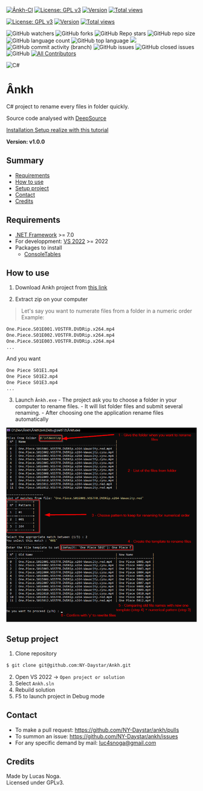 [![Ânkh-CI](https://github.com/NY-Daystar/ankh/actions/workflows/dotnet.yml/badge.svg?branch=main)](https://github.com/NY-Daystar/Ankh/actions/workflows/dotnet.yml)
[![License: GPL v3](https://img.shields.io/badge/License-GPLv3-blue.svg)](https://www.gnu.org/licenses/gpl-3.0)
[![Version](https://img.shields.io/github/tag/NY-Daystar/ankh.svg)](https://github.com/NY-Daystar/Ankh/releases)
[![Total views](https://img.shields.io/sourcegraph/rrc/github.com/NY-Daystar/ankh.svg)](https://sourcegraph.com/github.com/NY-Daystar/ankh)

[![License: GPL v3](https://img.shields.io/badge/License-GPLv3-blue.svg)](https://www.gnu.org/licenses/gpl-3.0)
[![Version](https://img.shields.io/github/tag/LucasNoga/Ankh.svg)](https://github.com/LucasNoga/Ankh/releases)
[![Total views](https://img.shields.io/sourcegraph/rrc/github.com/LucasNoga/Ankh.svg)](https://sourcegraph.com/github.com/LucasNoga/addams)

![GitHub watchers](https://img.shields.io/github/watchers/ny-daystar/Ankh)
![GitHub forks](https://img.shields.io/github/forks/ny-daystar/Ankh)
![GitHub Repo stars](https://img.shields.io/github/stars/ny-daystar/Ankh)
![GitHub repo size](https://img.shields.io/github/repo-size/ny-daystar/Ankh)
![GitHub language count](https://img.shields.io/github/languages/count/ny-daystar/Ankh)
![GitHub top language](https://img.shields.io/github/languages/top/ny-daystar/Ankh) <a href="https://codeclimate.com/github/ny-daystar/Ankh/maintainability"><img src="https://api.codeclimate.com/v1/badges/715c6f3ffb08de5ca621/maintainability" /></a>  
![GitHub commit activity (branch)](https://img.shields.io/github/commit-activity/m/ny-daystar/Ankh/main)
![GitHub issues](https://img.shields.io/github/issues/ny-daystar/Ankh)
![GitHub closed issues](https://img.shields.io/github/issues-closed-raw/ny-daystar/Ankh)
![GitHub](https://img.shields.io/github/license/ny-daystar/Ankh)
[![All Contributors](https://img.shields.io/badge/all_contributors-1-blue.svg?style=circular)](#contributors)

![C#](https://img.shields.io/badge/c%23-%23239120.svg?style=for-the-badge&logo=csharp&logoColor=white)

# Ânkh

C# project to rename every files in folder quickly.

Source code analysed with [DeepSource](https://deepsource.com/)

[Installation Setup realize with this tutorial](https://gaby277.developpez.com/Tutoriels/VisualStudioInstallerProject/)

**Version: v1.0.0**

## Summary

-   [Requirements](#requirements)
-   [How to use](#how-to-use)
-   [Setup project](#setup-project)
-   [Contact](#contact)
-   [Credits](#credits)

## Requirements

-   [.NET Framework](https://dotnet.microsoft.com/en-us/download/dotnet/7.0) >= 7.0
-   For developpment: [VS 2022](https://visualstudio.microsoft.com/fr/vs/) >= 2022
-   Packages to install
    -   [ConsoleTables](https://www.nuget.org/packages/ConsoleTables/2.4.2?_src=template)

## How to use

1. Download Ankh project from [this link](https://github.com/NY-Daystar/Ankh/releases/download/v1.0.0/Ankh.v1.0.zip)

2. Extract zip on your computer

> Let's say you want to numerate files from a folder in a numeric order  
> Example:

```
One.Piece.S01E001.VOSTFR.DVDRip.x264.mp4
One.Piece.S01E002.VOSTFR.DVDRip.x264.mp4
One.Piece.S01E003.VOSTFR.DVDRip.x264.mp4
...
```

And you want

```
One Piece S01E1.mp4
One Piece S01E2.mp4
One Piece S01E3.mp4
...
```

3. Launch `Ânkh.exe` - The project ask you to choose a folder in your computer to rename files. - It will list folder files and submit several renaming. - After choosing one the application rename files automatically

![Ânkh program](./Assets/Ankh%20program.png)

## Setup project

1. Clone repository

```bash
$ git clone git@github.com:NY-Daystar/Ankh.git
```

2. Open VS 2022 -> `Open project or solution`
3. Select `Ankh.sln`
4. Rebuild solution
5. F5 to launch project in Debug mode

## Contact

-   To make a pull request: https://github.com/NY-Daystar/ankh/pulls
-   To summon an issue: https://github.com/NY-Daystar/ankh/issues
-   For any specific demand by mail: [luc4snoga@gmail.com](mailto:luc4snoga@gmail.com?subject=[GitHub]%ankh%20Project)

## Credits

Made by Lucas Noga.  
Licensed under GPLv3.
